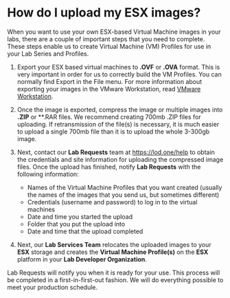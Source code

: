 # How do I upload my ESX images?

When you want to use your own ESX-based Virtual Machine images in your labs, there are a couple of important steps that you need to complete. These steps enable us to create Virtual Machine (VM) Profiles for use in your Lab Series and Profiles.

1. Export your ESX based virtual machines to **.OVF** or **.OVA** format. This is very important in order for us to correctly build the VM Profiles. You can normally find Export in the File menu. For more information about exporting your images in the VMware Workstation, read [VMware Workstation](https://pubs.vmware.com/workstation-9/topic/com.vmware.ws.using.doc/GUID-D1FEBF81-D0AA-469B-87C3-D8E8C45E4ED9.html). 

2. Once the image is exported, compress the image or multiple images into **.ZIP** or **.RAR files. We recommend creating 700mb .ZIP files for uploading. If retransmission of the file(s) is necessary, it is much easier to upload a single 700mb file than it is to upload the whole 3-300gb image.

3. Next, contact our **Lab Requests** team at https://lod.one/help to obtain the credentials and site information for uploading the compressed image files. Once the upload has finished, notify **Lab Requests** with the following information:

    - Names of the Virtual Machine Profiles that you want created (usually the names of the images that you send us, but sometimes different)
    - Credentials (username and password) to log in to the virtual machines
    - Date and time you started the upload
    - Folder that you put the upload into
    - Date and time that the upload completed
    
4. Next, our **Lab Services Team** relocates the uploaded images to your **ESX** storage and creates the **Virtual Machine Profile(s)** on the **ESX** platform in your **Lab Developer Organization**. 

Lab Requests will notify you when it is ready for your use. This process will be completed in a first-in-first-out fashion. We will do everything possible to meet your production schedule.
